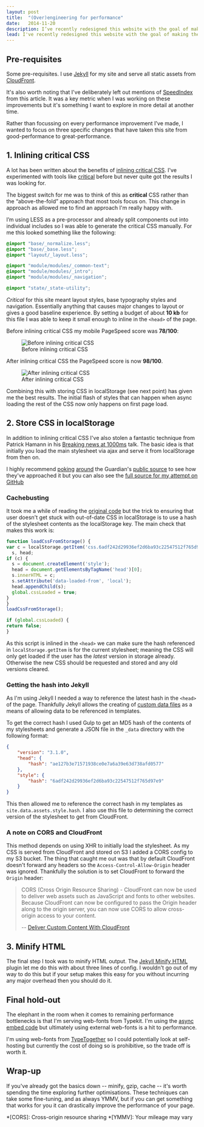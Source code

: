 ```yaml
---
layout: post
title:  "(Over)engineering for performance"
date:   2014-11-20
description: I’ve recently redesigned this website with the goal of making the fastest site I could and I wanted to explore some of the things I’ve done.
lead: I've recently redesigned this website with the goal of making the fastest site I could and I wanted to explore some of the things I've done.
---
```


## Pre-requisites

Some pre-requisites. I use [Jekyll](http://jekyllrb.com/) for my site and serve all static assets from [CloudFront](http://aws.amazon.com/cloudfront/).

It's also worth noting that I've deliberately left out mentions of [SpeedIndex](https://sites.google.com/a/webpagetest.org/docs/using-webpagetest/metrics/speed-index) from this article. It was a key metric when I was working on these improvements but it's something I want to explore in more detail at another time.

Rather than focussing on every performance improvement I've made, I wanted to focus on three specific changes that have taken this site from good-performance to great-performance.

## 1. Inlining critical CSS

A lot has been written about the benefits of [inlining critical CSS](https://developers.google.com/speed/pagespeed/service/PrioritizeCriticalCss). I've experimented with tools like [critical](https://github.com/addyosmani/critical) before but never quite got the results I was looking for.

The biggest switch for me was to think of this as **critical** CSS rather than the “above-the-fold” approach that most tools focus on. This change in approach as allowed me to find an approach I'm really happy with.

I’m using LESS as a pre-processor and already split components out into individual includes so I was able to generate the critical CSS manually. For me this looked something like the following:

~~~ css
@import "base/_normalize.less";
@import "base/_base.less";
@import "layout/_layout.less";

@import "module/modules/_common-text";
@import "module/modules/_intro";
@import "module/modules/_navigation";

@import "state/_state-utility";
~~~

*Critical* for this site meant layout styles, base typography styles and navigation. Essentially anything that causes major changes to layout or gives a good baseline experience. By setting a budget of about **10 kb** for this file I was able to keep it small enough to inline in the `<head>` of the page.

Before inlining critical CSS my mobile PageSpeed score was **78/100**:

<figure>
    <img src="https://pbs.twimg.com/media/B21yuNaIIAA9Lzc.png:large" alt="Before inlining critical CSS" />
    <figcaption>Before inlining critical CSS</figcaption>
</figure>

After inlining critical CSS the PageSpeed score is now **98/100**.

<figure>
    <img src="https://pbs.twimg.com/media/B21yuNaIIAA9Lzc.png:large" alt="After inlining critical CSS" />
    <figcaption>After inlining critical CSS</figcaption>
</figure>

Combining this with storing CSS in localStorage (see next point) has given me the best results. The initial flash of styles that can happen when async loading the rest of the CSS now only happens on first page load.

## 2. Store CSS in localStorage

In addition to inlining critical CSS I've also stolen a fantastic technique from Patrick Hamann in his [Breaking news at 1000ms](https://speakerdeck.com/patrickhamann/breaking-news-at-1000ms-velocity-eu-2014) talk. The basic idea is that initially you load the main stylesheet via ajax and serve it from localStorage from then on.

I highly recommend [poking](https://github.com/guardian/frontend/blob/72f21c8bad4b1093a4699a532bddb1d127e971c8/common/app/views/fragments/javaScriptLaterSteps.scala.html#L104-L118) [around](https://github.com/guardian/frontend/blob/236af31e0588457f1721f3cf0ffda58ad409c74a/common/app/views/fragments/loadCss.scala.html#L11-L75) the Guardian's [public source](https://github.com/guardian/frontend) to see how they've approached it but you can also see the [full source for my attempt on GitHub](https://github.com/davidrapson/davidrapson.co.uk/blob/master/_includes/head.html#L31-L105)

### Cachebusting

It took me a while of reading the [original code](https://github.com/guardian/frontend/blob/236af31e0588457f1721f3cf0ffda58ad409c74a/common/app/views/fragments/loadCss.scala.html#L31-L40) but the trick to ensuring that user doesn't get stuck with out-of-date CSS in localStorage   is to use a hash of the stylesheet contents as the localStorage key. The main check that makes this work is:

~~~ javascript
function loadCssFromStorage() {
var c = localStorage.getItem('css.6adf242d29936ef2d6ba93c22547512f765d97e9'),
  s, head;
if (c) {
  s = document.createElement('style');
  head = document.getElementsByTagName('head')[0];
  s.innerHTML = c;
  s.setAttribute('data-loaded-from', 'local');
  head.appendChild(s);
  global.cssLoaded = true;
}
}
loadCssFromStorage();

if (global.cssLoaded) {
return false;
}
~~~

As this script is inlined in the `<head>` we can make sure the hash referenced in `localStorage.getItem` is for the current stylesheet; meaning the CSS will only get loaded if the user has the *latest* version in storage already. Otherwise the new CSS should be requested and stored and any old versions cleared.

### Getting the hash into Jekyll

As I'm using Jekyll I needed a way to reference the latest hash in the `<head>` of the page. Thankfully Jekyll allows the creating of [custom data files](http://jekyllrb.com/docs/datafiles/) as a means of allowing data to be referenced in templates.

To get the correct hash I used Gulp to get an MD5 hash of the contents of my stylesheets and generate a JSON file in the `_data` directory with the following format:

~~~ json
{
    "version": "3.1.0",
    "head": {
        "hash": "ae127b3e71571938ce0e7a6a39e63d738afd0577"
    },
    "style": {
        "hash": "6adf242d29936ef2d6ba93c22547512f765d97e9"
    }
}
~~~

This then allowed me to reference the correct hash in my templates as `site.data.assets.style.hash`. I also use this file to determining the correct version of the stylesheet to get from CloudFront.

### A note on CORS and CloudFront

This method depends on using XHR to initially load the stylesheet. As my CSS is served from CloudFront and stored on S3 I added a CORS config to my S3 bucket. The thing that caught me out was that by default CloudFront doesn't forward any headers so the `Access-Control-Allow-Origin` header was ignored. Thankfully the solution is to set CloudFront to forward the `Origin` header:

> CORS (Cross Origin Resource Sharing) - CloudFront can now be used to deliver web assets such as JavaScript and fonts to other websites. Because CloudFront can now be configured to pass the Origin header along to the origin server, you can now use CORS to allow cross-origin access to your content.
>
> -- [Deliver Custom Content With CloudFront](http://aws.amazon.com/blogs/aws/enhanced-cloudfront-customization/)

## 3. Minify HTML

The final step I took was to minify HTML output. The [Jekyll Minify HTML](https://github.com/imathis/jekyll-minify-html) plugin let me do this with about three lines of config. I wouldn't go out of my way to do this but if your setup makes this easy for you without incurring any major overhead then you should do it.

## Final hold-out

The elephant in the room when it comes to remaining performance bottlenecks is that I'm serving web-fonts from Typekit. I'm using the [async embed code](http://help.typekit.com/customer/portal/articles/649336-embed-code) but ultimately using external web-fonts is a hit to performance.

I'm using web-fonts from [TypeTogether](http://www.type-together.com/) so I could potentially look at self-hosting but currently the cost of doing so is prohibitive, so the trade off is worth it.

## Wrap-up

If you've already got the basics down -- minify, gzip, cache -- it's worth spending the time exploring further optimisations. These techniques can take some fine-tuning, and as always YMMV, but if you can get something that works for you it can drastically improve the performance of your page.


*[CORS]: Cross-origin resource sharing
*[YMMV]: Your mileage may vary
